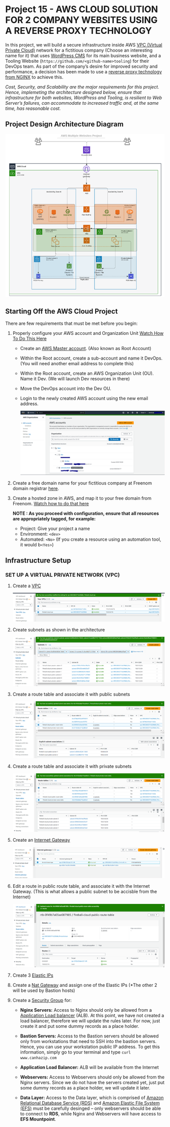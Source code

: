 # Project 15 - AWS CLOUD SOLUTION FOR 2 COMPANY WEBSITES USING A REVERSE PROXY TECHNOLOGY

In this project, we will build a secure infrastructure inside AWS [VPC (Virtual Private Cloud)](https://en.wikipedia.org/wiki/Amazon_Virtual_Private_Cloud) network for a fictitious company (Choose an interesting name for it) that uses [WordPress CMS](https://wordpress.com/) for its main business website, and a Tooling Website (`https://github.com/<github-name>tooling`) for their DevOps team. As part of the company’s desire for improved security and performance, a decision has been made to use a [reverse proxy technology from NGINX](https://docs.nginx.com/nginx/admin-guide/web-server/reverse-proxy/) to achieve this.

*Cost, Security, and Scalability are the major requirements for this project. Hence, implemeting the architecture designed below, ensure that infrastructure for both websites, WordPress and Tooling, is resilient to Web Server’s failures, can accommodate to increased traffic and, at the same time, has reasonable cost.*

## Project Design Architecture Diagram

![project15_architecture](./project15_images//prj_15_design_architecture_diagram.PNG)

## Starting Off the AWS Cloud Project
There are few requirements that must be met before you begin:

1. Properly configure your AWS account and Organization Unit [Watch How To Do This Here](https://www.youtube.com/watch?v=9PQYCc_20-Q&feature=youtu.be)
    - Create an [AWS Master account](https://aws.amazon.com/free/?all-free-tier.sort-by=item.additionalFields.SortRank&all-free-tier.sort-order=asc&awsf.Free%20Tier%20Types=*all&awsf.Free%20Tier%20Categories=*all). (Also known as Root Account)
    - Within the Root account, create a sub-account and name it DevOps. (You will need another email address to complete this)
    - Within the Root account, create an AWS Organization Unit (OU). Name it Dev. (We will launch Dev resources in there)
    - Move the DevOps account into the Dev OU.
    - Login to the newly created AWS account using the new email address.

      ![aws_org](./project15_images//aws_organisation.PNG)

2. Create a free domain name for your fictitious company at Freenom domain registrar [here](https://www.freenom.com/en/index.html?lang=en).

3. Create a hosted zone in AWS, and map it to your free domain from Freenom. [Watch how to do that here](https://www.youtube.com/watch?v=IjcHp94Hq8A)

    **NOTE : As you proceed with configuration, ensure that all resources are appropriately tagged, for example:**

    - Project: Give your project a name
    - Environment: `<dev>`
    - Automated: `<No>` (If you create a resource using an automation tool, it would b`<Yes>`)

## Infrastructure Setup

### SET UP A VIRTUAL PRIVATE NETWORK (VPC)

1. Create a [VPC](https://docs.aws.amazon.com/vpc/latest/userguide/what-is-amazon-vpc.html)

    ![vpc](./project15_images//vpc.PNG)

2. Create subnets as shown in the architecture

    ![subnets](./project15_images//subnets.PNG)

3. Create a route table and associate it with public subnets

    ![public_route_table](./project15_images//public_route_table.PNG)


4. Create a route table and associate it with private subnets

    ![private_route_table](./project15_images//private_route_table.PNG)

5. Create an [Internet Gateway](https://docs.aws.amazon.com/vpc/latest/userguide/VPC_Internet_Gateway.html)

   ![internet_gateway](./project15_images//igw.PNG)

6. Edit a route in public route table, and associate it with the Internet Gateway. (This is what allows a public subnet to be accisble from the Internet)

    ![public_route_table_igw](./project15_images//public_route_table_igw.PNG)

7. Create 3 [Elastic IPs](https://docs.aws.amazon.com/AWSEC2/latest/UserGuide/elastic-ip-addresses-eip.html)

8. Create a [Nat Gateway](https://docs.aws.amazon.com/vpc/latest/userguide/vpc-nat-gateway.html) and assign one of the Elastic IPs (*The other 2 will be used by Bastion hosts)

9. Create a [Security Group](https://docs.aws.amazon.com/vpc/latest/userguide/vpc-security-groups.html#CreatingSecurityGroups) for:

    -  **Nginx Servers:** Access to Nginx should only be allowed from a [Application Load balancer](https://aws.amazon.com/elasticloadbalancing/application-load-balancer/) (ALB). At this point, we have not created a load balancer, therefore we will update the rules later. For now, just create it and put some dummy records as a place holder.
    
    - **Bastion Servers:** Access to the Bastion servers should be allowed only from workstations that need to SSH into the bastion servers. Hence, you can use your workstation public IP address. To get this information, simply go to your terminal and type `curl www.canhazip.com`

    - **Application Load Balancer:** ALB will be available from the Internet

    - **Webservers:** Access to Webservers should only be allowed from the Nginx servers. Since we do not have the servers created yet, just put some dummy records as a place holder, we will update it later.

    - **Data Layer:** Access to the Data layer, which is comprised of [Amazon Relational Database Service (RDS)](https://aws.amazon.com/rds/) and [Amazon Elastic File System (EFS)](https://aws.amazon.com/efs/) must be carefully desinged – only webservers should be able to connect to **RDS**, while Nginx and Webservers will have access to **EFS Mountpoint**.